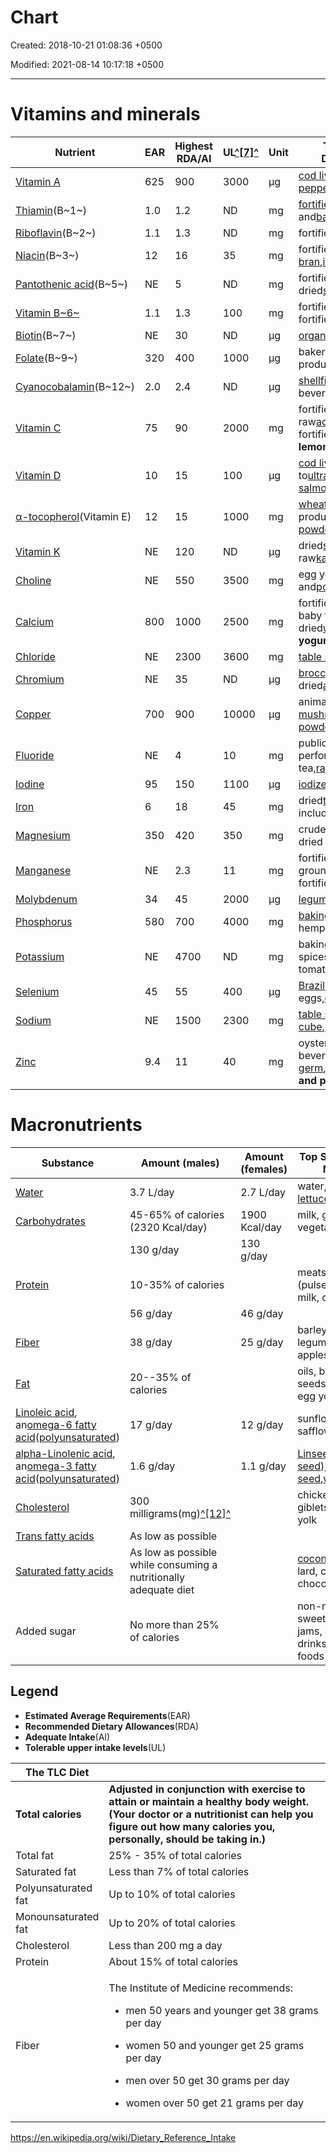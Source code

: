 # Chart

Created: 2018-10-21 01:08:36 +0500

Modified: 2021-08-14 10:17:18 +0500

---

# Vitamins and minerals

| **Nutrient**                                                              | **EAR** | **Highest RDA/AI** | **UL**[^[7]^](https://en.wikipedia.org/wiki/Dietary_Reference_Intake#cite_note-IOM-7) | **Unit** | **Top common sources, 100 grams, U.S. Department of Agriculture (USDA)**[^[8]^](https://en.wikipedia.org/wiki/Dietary_Reference_Intake#cite_note-USDA-8)                                                                                                                                                                                                                                                                                                                      |
|---------------|-----|-------|------|-----|-----------------------------------|
| [Vitamin A](https://en.wikipedia.org/wiki/Vitamin_A)                      | 625     | 900                | 3000                                                                                    | µg       | [cod liver oil](https://en.wikipedia.org/wiki/Cod_liver_oil),[liver](https://en.wikipedia.org/wiki/Liver_(food)),[dehydrated](https://en.wikipedia.org/wiki/Dehydration)red[sweet peppers](https://en.wikipedia.org/wiki/Sweet_pepper),[veal](https://en.wikipedia.org/wiki/Veal), **dehydrated[carrots](https://en.wikipedia.org/wiki/Carrot)**                                                                                                                          |
| [Thiamin](https://en.wikipedia.org/wiki/Thiamin)(B~1~)                   | 1.0     | 1.2                | ND                                                                                      | mg       | [fortified](https://en.wikipedia.org/wiki/Food_fortification)[breakfast cereals](https://en.wikipedia.org/wiki/Breakfast_cereal),[energy bars](https://en.wikipedia.org/wiki/Energy_bar),[vegetarian](https://en.wikipedia.org/wiki/Vegetarian), and[baby food](https://en.wikipedia.org/wiki/Baby_food)products                                                                                                                                                           |
| [Riboflavin](https://en.wikipedia.org/wiki/Riboflavin)(B~2~)             | 1.1     | 1.3                | ND                                                                                      | mg       | fortified food products, lamb liver,[spirulina](https://en.wikipedia.org/wiki/Spirulina_(dietary_supplement))                                                                                                                                                                                                                                                                                                                                                                  |
| [Niacin](https://en.wikipedia.org/wiki/Niacin)(B~3~)                     | 12      | 16                 | 35                                                                                      | mg       | fortified food products,[baker's yeast](https://en.wikipedia.org/wiki/Baker%27s_yeast),[rice bran](https://en.wikipedia.org/wiki/Bran),[instant coffee](https://en.wikipedia.org/wiki/Instant_coffee), fortified beverages                                                                                                                                                                                                                                                  |
| [Pantothenic acid](https://en.wikipedia.org/wiki/Pantothenic_acid)(B~5~) | NE      | 5                  | ND                                                                                      | mg       | fortified food and beverage products, dried[shiitake](https://en.wikipedia.org/wiki/Shiitake)mushrooms, beef liver, rice bran                                                                                                                                                                                                                                                                                                                                                 |
| [Vitamin B~6~](https://en.wikipedia.org/wiki/Vitamin_B6)                  | 1.1     | 1.3                | 100                                                                                     | mg       | fortified food and beverage products, rice bran, fortified[margarines](https://en.wikipedia.org/wiki/Margarine), ground[sage](https://en.wikipedia.org/wiki/Salvia_officinalis)                                                                                                                                                                                                                                                                                               |
| [Biotin](https://en.wikipedia.org/wiki/Biotin)(B~7~)                     | NE      | 30                 | ND                                                                                      | µg       | [organ meats](https://en.wikipedia.org/wiki/Organ_meat), eggs, fish, meat, seeds, nuts[^[9]^](https://en.wikipedia.org/wiki/Dietary_Reference_Intake#cite_note-9)                                                                                                                                                                                                                                                                                                             |
| [Folate](https://en.wikipedia.org/wiki/Folate)(B~9~)                     | 320     | 400                | 1000                                                                                    | µg       | baker's yeast, fortified food and beverage products,[poultry](https://en.wikipedia.org/wiki/Poultry)liver                                                                                                                                                                                                                                                                                                                                                                    |
| [Cyanocobalamin](https://en.wikipedia.org/wiki/Cyanocobalamin)(B~12~)    | 2.0     | 2.4                | ND                                                                                      | µg       | [shellfish](https://en.wikipedia.org/wiki/Shellfish), beef, animal liver, fortified food and beverage products                                                                                                                                                                                                                                                                                                                                                                  |
| [Vitamin C](https://en.wikipedia.org/wiki/Vitamin_C)                      | 75      | 90                 | 2000                                                                                    | mg       | fortified beverages, dried[sweet peppers](https://en.wikipedia.org/wiki/Sweet_pepper), raw[acerola](https://en.wikipedia.org/wiki/Acerola), dried[chives](https://en.wikipedia.org/wiki/Chives)and[coriander](https://en.wikipedia.org/wiki/Coriander),[rose hips](https://en.wikipedia.org/wiki/Rose_hip), fortified food products, **Citrus Fruit (oranges / lemons)**                                                                                                  |
| [Vitamin D](https://en.wikipedia.org/wiki/Vitamin_D)                      | 10      | 15                 | 100                                                                                     | µg       | [cod liver oil](https://en.wikipedia.org/wiki/Cod_liver_oil),[mushrooms](https://en.wikipedia.org/wiki/Mushroom)(if exposed to[ultraviolet](https://en.wikipedia.org/wiki/Ultraviolet)light),[halibut](https://en.wikipedia.org/wiki/Halibut),[mackerel](https://en.wikipedia.org/wiki/Mackerel),[canned](https://en.wikipedia.org/wiki/Canning)[sockeye salmon](https://en.wikipedia.org/wiki/Sockeye_salmon)                                                          |
| [α-tocopherol](https://en.wikipedia.org/wiki/Tocopherol)(Vitamin E)      | 12      | 15                 | 1000                                                                                    | mg       | [wheat germ](https://en.wikipedia.org/wiki/Wheat_germ)oil, fortified food and beverage products,[hazelnut](https://en.wikipedia.org/wiki/Hazelnut)oil, fortified[peanut butter](https://en.wikipedia.org/wiki/Peanut_butter),[chili powder](https://en.wikipedia.org/wiki/Chili_powder)                                                                                                                                                                                    |
| [Vitamin K](https://en.wikipedia.org/wiki/Vitamin_K)                      | NE      | 120                | ND                                                                                      | µg       | dried[spices](https://en.wikipedia.org/wiki/Spice), fresh[parsley](https://en.wikipedia.org/wiki/Parsley), cooked and raw[kale](https://en.wikipedia.org/wiki/Kale),[chard](https://en.wikipedia.org/wiki/Chard), other[leaf vegetables](https://en.wikipedia.org/wiki/Leaf_vegetables)                                                                                                                                                                                    |
| [Choline](https://en.wikipedia.org/wiki/Choline)                          | NE      | 550                | 3500                                                                                    | mg       | egg yolk, organ meats from beef and[pork](https://en.wikipedia.org/wiki/Pork),[soybean](https://en.wikipedia.org/wiki/Soybean)oil, fish[roe](https://en.wikipedia.org/wiki/Roe)                                                                                                                                                                                                                                                                                             |
| [Calcium](https://en.wikipedia.org/wiki/Calcium)                          | 800     | 1000               | 2500                                                                                    | mg       | fortified cereals, beverages,[tofu](https://en.wikipedia.org/wiki/Tofu),[energy bars](https://en.wikipedia.org/wiki/Energy_bar), and baby foods, dried[basil](https://en.wikipedia.org/wiki/Basil)and other[spices](https://en.wikipedia.org/wiki/Spice), dried[whey](https://en.wikipedia.org/wiki/Whey),[cheese](https://en.wikipedia.org/wiki/Cheese),[milk powder](https://en.wikipedia.org/wiki/Milk_powder), **milk, cheese and yogurt, broccoli, cabbage, okra** |
| [Chloride](https://en.wikipedia.org/wiki/Chloride)                        | NE      | 2300               | 3600                                                                                    | mg       | [table salt](https://en.wikipedia.org/wiki/Table_salt)                                                                                                                                                                                                                                                                                                                                                                                                                          |
| [Chromium](https://en.wikipedia.org/wiki/Chromium)                        | NE      | 35                 | ND                                                                                      | µg       | [broccoli](https://en.wikipedia.org/wiki/Broccoli),[turkey ham](https://en.wikipedia.org/wiki/Turkey_ham), dried[apricots](https://en.wikipedia.org/wiki/Apricot),[tuna](https://en.wikipedia.org/wiki/Tuna),[pineapple](https://en.wikipedia.org/wiki/Pineapple),[grape juice](https://en.wikipedia.org/wiki/Grape_juice)[^[10]^](https://en.wikipedia.org/wiki/Dietary_Reference_Intake#cite_note-10)                                                                  |
| [Copper](https://en.wikipedia.org/wiki/Copper)                            | 700     | 900                | 10000                                                                                   | µg       | animal liver,[seaweed](https://en.wikipedia.org/wiki/Seaweed)products, dried[shiitake mushrooms](https://en.wikipedia.org/wiki/Shiitake_mushroom),[oysters](https://en.wikipedia.org/wiki/Oyster),[sesame seeds](https://en.wikipedia.org/wiki/Sesame_seed),[cocoa powder](https://en.wikipedia.org/wiki/Cocoa_powder),[cashews](https://en.wikipedia.org/wiki/Cashew),[sunflower seeds](https://en.wikipedia.org/wiki/Sunflower_seed)                                  |
| [Fluoride](https://en.wikipedia.org/wiki/Fluoride)                        | NE      | 4                  | 10                                                                                      | mg       | public drinking water, where[fluoridation](https://en.wikipedia.org/wiki/Water_fluoridation)is performed or natural fluorides are present, tea,[raisins](https://en.wikipedia.org/wiki/Raisin)                                                                                                                                                                                                                                                                               |
| [Iodine](https://en.wikipedia.org/wiki/Iodine)                            | 95      | 150                | 1100                                                                                    | µg       | [iodized salt](https://en.wikipedia.org/wiki/Iodized_salt), kelp, cod                                                                                                                                                                                                                                                                                                                                                                                                           |
| [Iron](https://en.wikipedia.org/wiki/Iron)                                | 6       | 18                 | 45                                                                                      | mg       | dried[thyme](https://en.wikipedia.org/wiki/Thyme)and other spices, fortified foods, including baby foods, animal organ meats                                                                                                                                                                                                                                                                                                                                                  |
| [Magnesium](https://en.wikipedia.org/wiki/Magnesium)                      | 350     | 420                | 350                                                                                     | mg       | crude rice bran,[cottonseed](https://en.wikipedia.org/wiki/Cottonseed)flour,[hemp seeds](https://en.wikipedia.org/wiki/Hemp_seed), dried spices, cocoa powder, fortified beverages                                                                                                                                                                                                                                                                                           |
| [Manganese](https://en.wikipedia.org/wiki/Manganese)                      | NE      | 2.3                | 11                                                                                      | mg       | fortified beverages and[infant formulas](https://en.wikipedia.org/wiki/Infant_formula), ground[cloves](https://en.wikipedia.org/wiki/Clove)and other dried spices,[chickpeas](https://en.wikipedia.org/wiki/Chickpea), fortified breakfast cereals                                                                                                                                                                                                                          |
| [Molybdenum](https://en.wikipedia.org/wiki/Molybdenum)                    | 34      | 45                 | 2000                                                                                    | µg       | [legumes](https://en.wikipedia.org/wiki/Legume), grain products,[nuts](https://en.wikipedia.org/wiki/Nut_(fruit))and[seeds](https://en.wikipedia.org/wiki/Seed)[^[11]^](https://en.wikipedia.org/wiki/Dietary_Reference_Intake#cite_note-11)                                                                                                                                                                                                                               |
| [Phosphorus](https://en.wikipedia.org/wiki/Phosphorus)                    | 580     | 700                | 4000                                                                                    | mg       | [baking powder](https://en.wikipedia.org/wiki/Baking_powder),[instant pudding](https://en.wikipedia.org/wiki/Instant_pudding),[cottonseed meal](https://en.wikipedia.org/wiki/Cottonseed_meal), hemp seeds, fortified beverages, dried whey                                                                                                                                                                                                                                   |
| [Potassium](https://en.wikipedia.org/wiki/Potassium)                      | NE      | 4700               | ND                                                                                      | mg       | baking powder, dried[parsley](https://en.wikipedia.org/wiki/Parsley)and other spices,[instant tea](https://en.wikipedia.org/wiki/Instant_tea)and instant coffee, dried tomatoes, dried sweet peppers,[soy sauce](https://en.wikipedia.org/wiki/Soy_sauce)                                                                                                                                                                                                                  |
| [Selenium](https://en.wikipedia.org/wiki/Selenium)                        | 45      | 55                 | 400                                                                                     | µg       | [Brazil nuts](https://en.wikipedia.org/wiki/Brazil_nuts)and[mixed nuts](https://en.wikipedia.org/wiki/Mixed_nuts), animal[kidneys](https://en.wikipedia.org/wiki/Kidney), dried eggs,[oysters](https://en.wikipedia.org/wiki/Oyster), dried[cod](https://en.wikipedia.org/wiki/Cod)                                                                                                                                                                                        |
| [Sodium](https://en.wikipedia.org/wiki/Sodium)                            | NE      | 1500               | 2300                                                                                    | mg       | [table salt](https://en.wikipedia.org/wiki/Table_salt),[baking soda](https://en.wikipedia.org/wiki/Baking_soda), soup[bouillon cube](https://en.wikipedia.org/wiki/Bouillon_cube),[seasoning](https://en.wikipedia.org/wiki/Seasoning)mixes,[onion soup](https://en.wikipedia.org/wiki/Onion_soup)mix,[fish sauce](https://en.wikipedia.org/wiki/Fish_sauce)                                                                                                             |
| [Zinc](https://en.wikipedia.org/wiki/Zinc)                                | 9.4     | 11                 | 40                                                                                      | mg       | oysters, fortified breakfast cereals, baby foods, beverages, peanut butter, and energy bars,[wheat germ](https://en.wikipedia.org/wiki/Wheat_germ), **beef, shrimp, spinach, flaxseeds, oysters and pumpkin seeds**                                                                                                                                                                                                                                                            |

# Macronutrients

| **Substance**                                                                                                                                                                                                           | **Amount (males)**                                                                                             | **Amount (females)** | **Top Sources in Common Measures**[^[8]^](https://en.wikipedia.org/wiki/Dietary_Reference_Intake#cite_note-USDA-8)                                                                                                                                                                                                                |
|--------------------|------------------|----------|--------------------------|
| [Water](https://en.wikipedia.org/wiki/Drinking_water)                                                                                                                                                                   | 3.7 L/day                                                                                                      | 2.7 L/day            | water,[watermelon](https://en.wikipedia.org/wiki/Watermelon),[iceberg lettuce](https://en.wikipedia.org/wiki/Iceberg_lettuce)                                                                                                                                                                                                     |
| [Carbohydrates](https://en.wikipedia.org/wiki/Carbohydrates)                                                                                                                                                            | 45-65% of calories (2320 Kcal/day)                                                                             | 1900 Kcal/day        | milk, grains, fruits, vegetables                                                                                                                                                                                                                                                                                                    |
|                                                                                                                                                                                                                        | 130 g/day                                                                                                      | 130 g/day            |                                                                                                                                                                                                                                                                                                                                    |
| [Protein](https://en.wikipedia.org/wiki/Protein)                                                                                                                                                                        | 10-35% of calories                                                                                             |                     | meats, fish, legumes (pulses and lentils), nuts, milk, cheeses, eggs                                                                                                                                                                                                                                                                |
|                                                                                                                                                                                                                        | 56 g/day                                                                                                       | 46 g/day             |                                                                                                                                                                                                                                                                                                                                    |
| [Fiber](https://en.wikipedia.org/wiki/Dietary_fiber)                                                                                                                                                                    | 38 g/day                                                                                                       | 25 g/day             | barley, bulgur, rolled oats, legumes, nuts, beans, apples                                                                                                                                                                                                                                                                           |
| [Fat](https://en.wikipedia.org/wiki/Fat)                                                                                                                                                                                | 20--35% of calories                                                                                            |                     | oils, butter, lard, nuts, seeds, fatty meat cuts, egg yolk, cheeses                                                                                                                                                                                                                                                                 |
| [Linoleic acid](https://en.wikipedia.org/wiki/Linoleic_acid), an[omega-6 fatty acid](https://en.wikipedia.org/wiki/Omega-6_fatty_acid)([polyunsaturated](https://en.wikipedia.org/wiki/Polyunsaturated))               | 17 g/day                                                                                                       | 12 g/day             | sunflower seeds and oil, safflower oil                                                                                                                                                                                                                                                                                              |
| [alpha-Linolenic acid](https://en.wikipedia.org/wiki/Alpha-Linolenic_acid), an[omega-3 fatty acid](https://en.wikipedia.org/wiki/Omega-3_fatty_acid)([polyunsaturated](https://en.wikipedia.org/wiki/Polyunsaturated)) | 1.6 g/day                                                                                                      | 1.1 g/day            | [Linseed oil](https://en.wikipedia.org/wiki/Linseed_oil)([flax seed](https://en.wikipedia.org/wiki/Flax_seed)),[chia seed](https://en.wikipedia.org/wiki/Chia_seed),[hemp seed](https://en.wikipedia.org/wiki/Hemp#Nutrition),[walnut](https://en.wikipedia.org/wiki/Walnut),[soybeans](https://en.wikipedia.org/wiki/Soybean) |
| [Cholesterol](https://en.wikipedia.org/wiki/Cholesterol)                                                                                                                                                                | 300 milligrams(mg)[^[12]^](https://en.wikipedia.org/wiki/Dietary_Reference_Intake#cite_note-App14FLG2009-16) |                     | chicken[giblets](https://en.wikipedia.org/wiki/Giblets), turkey giblets, beef liver, egg yolk                                                                                                                                                                                                                                      |
| [Trans fatty acids](https://en.wikipedia.org/wiki/Trans_fatty_acids)                                                                                                                                                    | As low as possible                                                                                             |                     |                                                                                                                                                                                                                                                                                                                                    |
| [Saturated fatty acids](https://en.wikipedia.org/wiki/Saturated_fatty_acids)                                                                                                                                            | As low as possible while consuming a nutritionally adequate diet                                               |                     | [coconut](https://en.wikipedia.org/wiki/Coconut)meat, coconut oil, lard, cheeses, butter, chocolate, egg yolk                                                                                                                                                                                                                      |
| Added sugar                                                                                                                                                                                                             | No more than 25% of calories                                                                                   |                     | non-natural sweet foods: sweets, cookies, cakes, jams, energy and soda drinks, many processed foods                                                                                                                                                                                                                                 |

## Legend

- **Estimated Average Requirements**(EAR)
- **Recommended Dietary Allowances**(RDA)
- **Adequate Intake**(AI)
- **Tolerable upper intake levels**(UL)

<table>
<colgroup>
<col style="width: 19%" />
<col style="width: 80%" />
</colgroup>
<thead>
<tr class="header">
<th><strong>The TLC Diet</strong></th>
<th></th>
</tr>
</thead>
<tbody>
<tr class="odd">
<td><strong>Total calories</strong></td>
<td><strong>Adjusted in conjunction with exercise to attain or maintain a healthy body weight. (Your doctor or a nutritionist can help you figure out how many calories you, personally, should be taking in.)</strong></td>
</tr>
<tr class="even">
<td>Total fat</td>
<td>25% - 35% of total calories</td>
</tr>
<tr class="odd">
<td>Saturated fat</td>
<td>Less than 7% of total calories</td>
</tr>
<tr class="even">
<td>Polyunsaturated fat</td>
<td>Up to 10% of total calories</td>
</tr>
<tr class="odd">
<td>Monounsaturated fat</td>
<td>Up to 20% of total calories</td>
</tr>
<tr class="even">
<td>Cholesterol</td>
<td>Less than 200 mg a day</td>
</tr>
<tr class="odd">
<td>Protein</td>
<td>About 15% of total calories</td>
</tr>
<tr class="even">
<td>Fiber</td>
<td><p>The Institute of Medicine recommends:</p>
<ul class="incremental">
<li><p>men 50 years and younger get 38 grams per day</p></li>
<li><p>women 50 and younger get 25 grams per day</p></li>
<li><p>men over 50 get 30 grams per day</p></li>
<li><p>women over 50 get 21 grams per day</p></li>
</ul></td>
</tr>
</tbody>
</table>

<https://en.wikipedia.org/wiki/Dietary_Reference_Intake>

